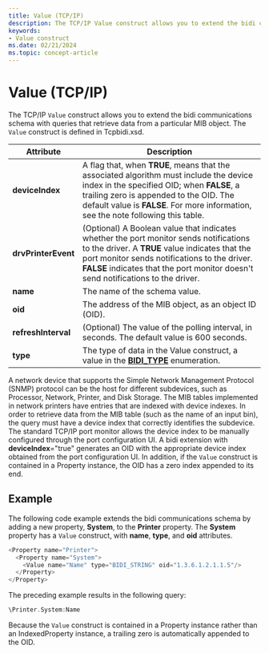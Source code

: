 ```yaml
---
title: Value (TCP/IP)
description: The TCP/IP Value construct allows you to extend the bidi communications schema with queries that retrieve data from a particular MIB object.
keywords:
- Value construct
ms.date: 02/21/2024
ms.topic: concept-article
---
```


# Value (TCP/IP)

The TCP/IP `Value` construct allows you to extend the bidi communications schema with queries that retrieve data from a particular MIB object. The `Value` construct is defined in Tcpbidi.xsd.

| Attribute | Description |
|--|--|
| **deviceIndex** | A flag that, when **TRUE**, means that the associated algorithm must include the device index in the specified OID; when **FALSE**, a trailing zero is appended to the OID. The default value is **FALSE**. For more information, see the note following this table. |
| **drvPrinterEvent** | (Optional) A Boolean value that indicates whether the port monitor sends notifications to the driver. A **TRUE** value indicates that the port monitor sends notifications to the driver. **FALSE** indicates that the port monitor doesn't send notifications to the driver. |
| **name** | The name of the schema value. |
| **oid** | The address of the MIB object, as an object ID (OID). |
| **refreshInterval** | (Optional) The value of the polling interval, in seconds. The default value is 600 seconds. |
| **type** | The type of data in the Value construct, a value in the [**BIDI_TYPE**](/windows-hardware/drivers/ddi/winspool/ne-winspool-bidi_type) enumeration. |

 A network device that supports the Simple Network Management Protocol (SNMP) protocol can be the host for different subdevices, such as Processor, Network, Printer, and Disk Storage. The MIB tables implemented in network printers have entries that are indexed with device indexes. In order to retrieve data from the MIB table (such as the name of an input bin), the query must have a device index that correctly identifies the subdevice. The standard TCP/IP port monitor allows the device index to be manually configured through the port configuration UI. A bidi extension with **deviceIndex**="true" generates an OID with the appropriate device index obtained from the port configuration UI. In addition, if the `Value` construct is contained in a Property instance, the OID has a zero index appended to its end.

## Example

The following code example extends the bidi communications schema by adding a new property, **System**, to the **Printer** property. The **System** property has a `Value` construct, with **name**, **type**, and **oid** attributes.

```cpp
<Property name="Printer">
  <Property name="System">
    <Value name="Name" type="BIDI_STRING" oid="1.3.6.1.2.1.1.5"/>
  </Property>
</Property>
```

The preceding example results in the following query:

```cpp
\Printer.System:Name
```

Because the `Value` construct is contained in a Property instance rather than an IndexedProperty instance, a trailing zero is automatically appended to the OID.
